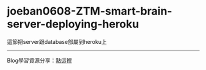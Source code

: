 # joeban0608-ZTM-smart-brain-server-deploying-heroku
這節把server跟database部屬到heroku上

---
Blog學習資源分享：[點這裡](https://www.notion.so/Deploying-On-Heroku-c2d25eabfff348cd9e490b354075999a "title")
